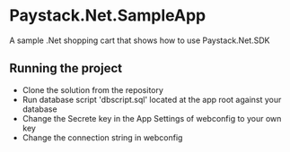 

# Paystack.Net.SampleApp

A sample .Net shopping cart that shows how to use Paystack.Net.SDK

## Running the project
* Clone the solution from the repository
* Run database script 'dbscript.sql' located at the app root against your database
* Change the Secrete key in the App Settings of webconfig to your own key
* Change the connection string in webconfig
 

